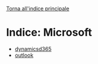 [Torna all'indice principale](../README.md)

# Indice: Microsoft

- [dynamicsd365](dynamicsd365.md)
- [outlook](outlook.md)